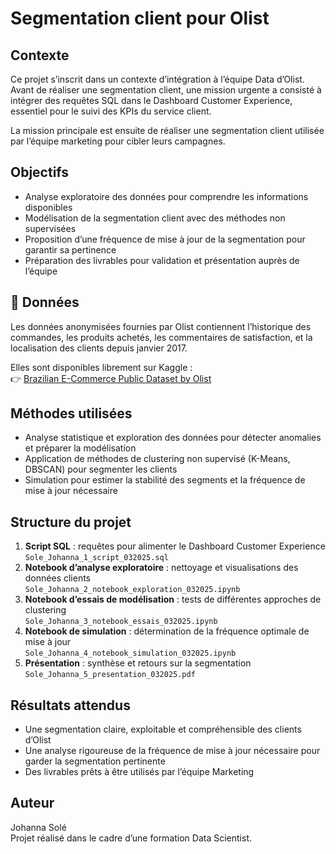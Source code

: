 # Segmentation client pour Olist

## Contexte

Ce projet s’inscrit dans un contexte d’intégration à l’équipe Data d’Olist. Avant de réaliser une segmentation client, une mission urgente a consisté à intégrer des requêtes SQL dans le Dashboard Customer Experience, essentiel pour le suivi des KPIs du service client.

La mission principale est ensuite de réaliser une segmentation client utilisée par l’équipe marketing pour cibler leurs campagnes.

## Objectifs

- Analyse exploratoire des données pour comprendre les informations disponibles  
- Modélisation de la segmentation client avec des méthodes non supervisées  
- Proposition d’une fréquence de mise à jour de la segmentation pour garantir sa pertinence  
- Préparation des livrables pour validation et présentation auprès de l’équipe  

## 📂 Données

Les données anonymisées fournies par Olist contiennent l’historique des commandes, les produits achetés, les commentaires de satisfaction, et la localisation des clients depuis janvier 2017.

Elles sont disponibles librement sur Kaggle :  
👉 [Brazilian E-Commerce Public Dataset by Olist](https://www.kaggle.com/datasets/olistbr/brazilian-ecommerce)

## Méthodes utilisées

- Analyse statistique et exploration des données pour détecter anomalies et préparer la modélisation  
- Application de méthodes de clustering non supervisé (K-Means, DBSCAN) pour segmenter les clients  
- Simulation pour estimer la stabilité des segments et la fréquence de mise à jour nécessaire  

## Structure du projet

1. **Script SQL** : requêtes pour alimenter le Dashboard Customer Experience  
   `Sole_Johanna_1_script_032025.sql`  
2. **Notebook d’analyse exploratoire** : nettoyage et visualisations des données clients  
   `Sole_Johanna_2_notebook_exploration_032025.ipynb`  
3. **Notebook d’essais de modélisation** : tests de différentes approches de clustering  
   `Sole_Johanna_3_notebook_essais_032025.ipynb`  
4. **Notebook de simulation** : détermination de la fréquence optimale de mise à jour  
   `Sole_Johanna_4_notebook_simulation_032025.ipynb`  
5. **Présentation** : synthèse et retours sur la segmentation  
   `Sole_Johanna_5_presentation_032025.pdf`  

## Résultats attendus

- Une segmentation claire, exploitable et compréhensible des clients d’Olist  
- Une analyse rigoureuse de la fréquence de mise à jour nécessaire pour garder la segmentation pertinente  
- Des livrables prêts à être utilisés par l’équipe Marketing  

## Auteur

Johanna Solé  
Projet réalisé dans le cadre d’une formation Data Scientist.
